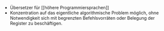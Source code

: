 - Übersetzer für [[höhere Programmiersprachen]]
- Konzentration auf das eigentliche algorithmische Problem möglich, ohne Notwendigkeit sich mit begrenzten Befehlsvorräten oder Belegung der Register zu beschäftigen.